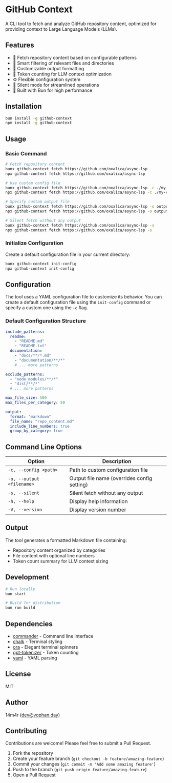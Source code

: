 # GitHub Context

A CLI tool to fetch and analyze GitHub repository content, optimized for providing context to Large Language Models (LLMs).

## Features

- 📂 Fetch repository content based on configurable patterns
- 🎯 Smart filtering of relevant files and directories
- 📝 Customizable output formatting
- 🔢 Token counting for LLM context optimization
- ⚙️ Flexible configuration system
- 🤫 Silent mode for streamlined operations
- 🚀 Built with Bun for high performance

## Installation

```bash
bun install -g github-context
npm install -g github-context
```

## Usage

### Basic Command

```bash
# Fetch repository content
bunx github-context fetch https://github.com/oxalica/async-lsp
npx github-context fetch https://github.com/oxalica/async-lsp

# Use custom config file
bunx github-context fetch https://github.com/oxalica/async-lsp -c ./my-config.yaml
npx github-context fetch https://github.com/oxalica/async-lsp -c ./my-config.yaml

# Specify custom output file
bunx github-context fetch https://github.com/oxalica/async-lsp -o output.md
npx github-context fetch https://github.com/oxalica/async-lsp -o output.md

# Silent fetch without any output
bunx github-context fetch https://github.com/oxalica/async-lsp -s
npx github-context fetch https://github.com/oxalica/async-lsp -s
```

### Initialize Configuration

Create a default configuration file in your current directory:

```bash
bunx github-context init-config
npx github-context init-config
```

## Configuration

The tool uses a YAML configuration file to customize its behavior. You can create a default configuration file using the `init-config` command or specify a custom one using the `-c` flag.

### Default Configuration Structure

```yaml
include_patterns:
  readme:
    - "README.md"
    - "README.txt"
  documentation:
    - "docs/**/*.md"
    - "documentation/**/*"
    # ... more patterns

exclude_patterns:
  - "node_modules/**/*"
  - "dist/**/*"
  # ... more patterns

max_file_size: 500
max_files_per_category: 50

output:
  format: "markdown"
  file_name: "repo_content.md"
  include_line_numbers: true
  group_by_category: true
```

## Command Line Options

| Option                      | Description                                      |
|-----------------------------|--------------------------------------------------|
| `-c, --config <path>`       | Path to custom configuration file                |
| `-o, --output <filename>`   | Output file name (overrides config setting)      |
| `-s, --silent`              | Silent fetch without any output                  |
| `-h, --help`                | Display help information                         |
| `-V, --version`             | Display version number                           |

## Output

The tool generates a formatted Markdown file containing:
- Repository content organized by categories
- File content with optional line numbers
- Token count summary for LLM context sizing

## Development

```bash
# Run locally
bun start

# Build for distribution
bun run build
```

## Dependencies

- [commander](https://github.com/tj/commander.js) - Command line interface
- [chalk](https://github.com/chalk/chalk) - Terminal styling
- [ora](https://github.com/sindresorhus/ora) - Elegant terminal spinners
- [gpt-tokenizer](https://github.com/latitudegames/gpt-tokenizer) - Token counting
- [yaml](https://github.com/eemeli/yaml) - YAML parsing

## License

MIT

## Author

14m4r (<dev@vophan.day>)

## Contributing

Contributions are welcome! Please feel free to submit a Pull Request.

1. Fork the repository
2. Create your feature branch (`git checkout -b feature/amazing-feature`)
3. Commit your changes (`git commit -m 'Add some amazing feature'`)
4. Push to the branch (`git push origin feature/amazing-feature`)
5. Open a Pull Request
